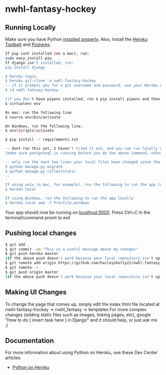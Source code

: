 # nwhl-fantasy-hockey
## Running Locally

Make sure you have Python [installed properly](http://install.python-guide.org).  Also, install the [Heroku Toolbelt](https://toolbelt.heroku.com/) and [Postgres](https://devcenter.heroku.com/articles/heroku-postgresql#local-setup).

```sh
If pip isnt installed (on a mac), run:
sudo easy_install pip
If django isn't installed, run: 
pip install django

$ heroku login
$ heroku git:clone -a nwhl-fantasy-hockey
-- if it prompts you for a git username and password, use your Heroku email and the API key for your Heroku account, which you can find near the bottom of your Account settings page 
$ cd nwhl-fantasy-hockey

(if you don't have pipenv installed, run $ pip install pipenv and then run $pipenv install)
$ virtualenv env 

On mac: run the following line
$ source env/bin/activate

On Windows, run the following line:
$ env\Scripts\activate

$ pip install -r requirements.txt

-- dont run this yet, I haven't tried it out, and you can run locally without it -- $ createdb nwhl_fantasy_hockey
(make sure postgresql is running before you do the above command, otherwise it will error)

-- only run the next two lines your local files have changed since the last time you ran it
$ python manage.py migrate
$ python manage.py collectstatic
--

If using unix (a mac, for example), run the following to run the app locally:
$ heroku local

If using Windows, run the following to run the app locally
$ heroku local web -f Procfile.windows
```

Your app should now be running on [localhost:5000](http://localhost:5000/).
Press Ctrl+C in the terminal/command promt to exit 

## Pushing local changes 

```sh
$ git add .
$ git commit -am "This is a useful message about my changes"
$ git push heroku master
(if the above push doesn't work because your local repository isn't up to date run $ git pull heroku master)
$ git remote add origin https://github.com/haileysholty21/nwhl-fantasy-hockey.git
$ git remote -v
$ git push origin master 
(if the above push doesn't work because your local repository isn't up to date run $ git pull origin master)
```

## Making UI Changes

To change the page that comes up, simply edit the index.html file located at nwhl-fantasy-hockey -> nwhl_fantasy -> templates 
For more complex changes (adding static files such as images, linking pages, etc), google "How to do [ insert task here ] in Django" and it should help, or just ask me :)   


## Documentation

For more information about using Python on Heroku, see these Dev Center articles:

- [Python on Heroku](https://devcenter.heroku.com/categories/python)
